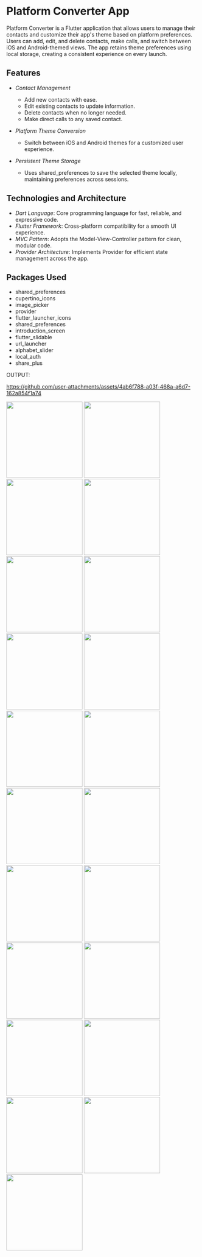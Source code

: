 # Platform Converter App

Platform Converter is a Flutter application that allows users to manage their contacts and customize their app's theme based on platform preferences. Users can add, edit, and delete contacts, make calls, and switch between iOS and Android-themed views. The app retains theme preferences using local storage, creating a consistent experience on every launch.

## Features

- *Contact Management*
  - Add new contacts with ease.
  - Edit existing contacts to update information.
  - Delete contacts when no longer needed.
  - Make direct calls to any saved contact.

- *Platform Theme Conversion*
  - Switch between iOS and Android themes for a customized user experience.

- *Persistent Theme Storage*
  - Uses shared_preferences to save the selected theme locally, maintaining preferences across sessions.

## Technologies and Architecture

- *Dart Language*: Core programming language for fast, reliable, and expressive code.
- *Flutter Framework*: Cross-platform compatibility for a smooth UI experience.
- *MVC Pattern*: Adopts the Model-View-Controller pattern for clean, modular code.
- *Provider Architecture*: Implements Provider for efficient state management across the app.

## Packages Used

- shared_preferences
- cupertino_icons
- image_picker
- provider
- flutter_launcher_icons
- shared_preferences
- introduction_screen
- flutter_slidable
- url_launcher
- alphabet_slider
- local_auth
- share_plus

OUTPUT:

https://github.com/user-attachments/assets/4ab6f788-a03f-468a-a6d7-162a854f1a74





<img src = "https://github.com/user-attachments/assets/0466fa5d-517c-48e4-8c33-59019d3c59e2" width="200">
<img src = "https://github.com/user-attachments/assets/2af3b288-b5c3-4250-a538-4ce8a922dd24" width="200">
<img src = "https://github.com/user-attachments/assets/24d71e5b-916c-48a1-b0a3-34b31f4d7808" width="200">
<img src = "https://github.com/user-attachments/assets/4dfd5e4a-e1b3-460f-b83b-06d0d27fd254" width="200">
<img src = "https://github.com/user-attachments/assets/0769d13e-0830-4cf5-8bff-1cfd67bb7aae" width="200">
<img src = "https://github.com/user-attachments/assets/95553d3e-2c93-478d-900d-6e74f6415294" width="200">
<img src = "https://github.com/user-attachments/assets/70b50d9b-de6a-4d29-be87-5414b4b8b07b" width="200">
<img src = "https://github.com/user-attachments/assets/89cdca32-2259-4fac-86c5-ff043eccbeff" width="200">
<img src = "https://github.com/user-attachments/assets/91397164-02e4-4c2f-8f8f-f8554f6d7c6a" width="200">
<img src = "https://github.com/user-attachments/assets/ee1e183e-c2e6-46e7-af4f-d47b81f67b35" width="200">
<img src = "https://github.com/user-attachments/assets/868697a6-2d7d-4450-8b49-06936f27d48f" width="200">
<img src = "https://github.com/user-attachments/assets/da20b0e7-1101-4c7b-9f34-f50e9d6f5113" width="200">
<img src = "https://github.com/user-attachments/assets/96665688-31ef-4d83-9b9d-f8ab3ba0da9c" width="200">
<img src = "https://github.com/user-attachments/assets/9850b04b-a750-4d74-8195-e48a916e889b" width="200">
<img src = "https://github.com/user-attachments/assets/a2d48d65-aee7-4aa9-8ab5-ef11b1a269cb" width="200">
<img src = "https://github.com/user-attachments/assets/a787b461-f015-4c4c-8bbd-c58d96f25770" width="200">
<img src = "https://github.com/user-attachments/assets/3935468c-03c3-45cf-b529-3ac0fc8ce4d0" width="200">
<img src = "https://github.com/user-attachments/assets/00614a38-0318-4f74-9e11-8bb1e6f478b0" width="200">
<img src = "https://github.com/user-attachments/assets/05fb2b03-3d78-43ac-8bf1-e0f0c15ae9fc" width="200">
<img src = "https://github.com/user-attachments/assets/88fba48c-8d44-4f2d-99c6-02603fd0a0e3" width="200">
<img src = "https://github.com/user-attachments/assets/ecaa5228-da45-45a5-91ad-340065b34727" width="200">
